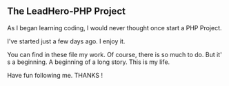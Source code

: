 ## The LeadHero-PHP Project

As I began learning coding, I would never thought once start a PHP Project.

I've started just a few days ago. I enjoy it.

You can find in these file my work. Of course, there is so much to do. But it' s a beginning. A beginning of a long story. This is my life.

Have fun following me. THANKS !
